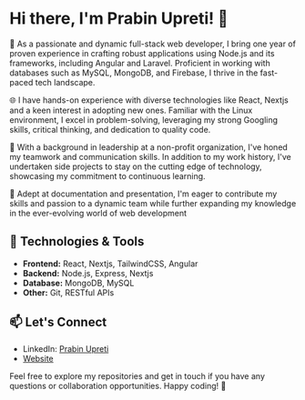 # Hi there, I'm Prabin Upreti! 👋

🚀 As a passionate and dynamic full-stack web developer, I bring one year of proven experience in crafting robust applications using Node.js and its frameworks, including Angular and Laravel. Proficient in working with databases such as MySQL, MongoDB, and Firebase, I thrive in the fast-paced tech landscape.

🌐 I have hands-on experience with diverse technologies like React, Nextjs and a keen interest in adopting new ones. Familiar with the Linux environment, I excel in problem-solving, leveraging my strong Googling skills, critical thinking, and dedication to quality code.

👥 With a background in leadership at a non-profit organization, I've honed my teamwork and communication skills. In addition to my work history, I've undertaken side projects to stay on the cutting edge of technology, showcasing my commitment to continuous learning.

📄 Adept at documentation and presentation, I'm eager to contribute my skills and passion to a dynamic team while further expanding my knowledge in the ever-evolving world of web development

## 🔧 Technologies & Tools
- **Frontend:** React, Nextjs, TailwindCSS, Angular
- **Backend:** Node.js, Express, Nextjs
- **Database:** MongoDB, MySQL
- **Other:** Git, RESTful APIs

## 📫 Let's Connect
- LinkedIn: [Prabin Upreti](https://www.linkedin.com/in/prabinupreti/)
- [Website](https://prabinrajupreti.com.np)

Feel free to explore my repositories and get in touch if you have any questions or collaboration opportunities. Happy coding! 🚀
